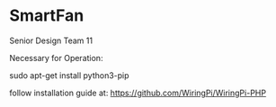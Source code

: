 # SmartFan
Senior Design Team 11

Necessary for Operation:

sudo apt-get install python3-pip

follow installation guide at: https://github.com/WiringPi/WiringPi-PHP
